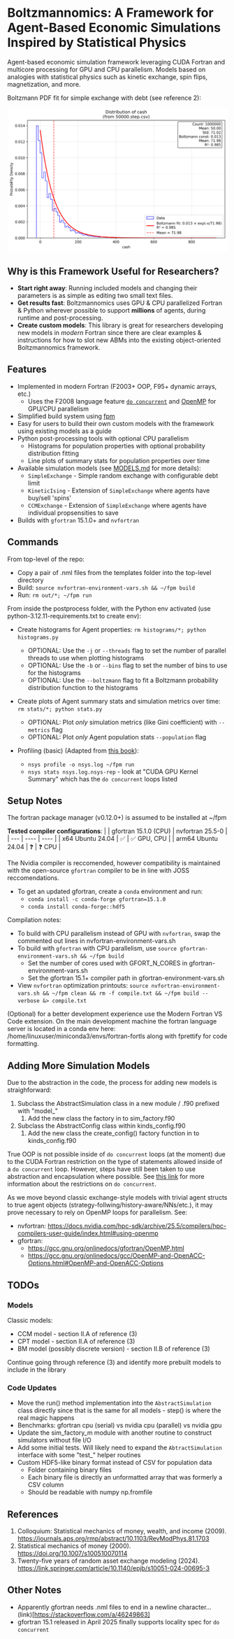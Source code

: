# Boltzmannomics: A Framework for Agent-Based Economic Simulations Inspired by Statistical Physics

Agent-based economic simulation framework leveraging CUDA Fortran and multicore processing for GPU and CPU parallelism. Models based on analogies with statistical physics such as kinetic exchange, spin flips, magnetization, and more.

Boltzmann PDF fit for simple exchange with debt (see reference 2):

![image](images/50000.step_cash_boltzmann.png "Boltzmann PDF fit for simple exchange with debt")

## Why is this Framework Useful for Researchers?

- **Start right away**: Running included models and changing their parameters is as simple as editing two small text files.
- **Get results fast**: Boltzmannomics uses GPU & CPU parallelized Fortran & Python wherever possible to support **millions** of agents, during runtime and post-processing.
- **Create custom models**: This library is great for researchers developing new models in _modern_ Fortran since there are clear examples & instructions for how to slot new ABMs into the existing object-oriented Boltzmannomics framework.

## Features

- Implemented in modern Fortran (F2003+ OOP, F95+ dynamic arrays, etc.)
    - Uses the F2008 language feature [`do concurrent`](https://developer.nvidia.com/blog/using-fortran-standard-parallel-programming-for-gpu-acceleration/) and [OpenMP](https://www.openmp.org/wp-content/uploads/OpenMP-4.5-1115-F-web.pdf) for GPU/CPU parallelism
- Simplified build system using [fpm](https://fpm.fortran-lang.org/index.html)
- Easy for users to build their own custom models with the framework using existing models as a guide
- Python post-processing tools with optional CPU parallelism
    - Histograms for population properties with optional probability distribution fitting
    - Line plots of summary stats for population properties over time
- Available simulation models (see [MODELS.md](MODELS.md) for more details):
    - `SimpleExchange` - Simple random exchange with configurable debt limit
    - `KineticIsing` - Extension of `SimpleExchange` where agents have buy/sell 'spins'
    - `CCMExchange` - Extension of `SimpleExchange` where agents have individual propsensities to save
- Builds with `gfortran` 15.1.0+ and `nvfortran`

## Commands

From top-level of the repo:
- Copy a pair of .nml files from the templates folder into the top-level directory
- Build: `source nvfortran-environment-vars.sh && ~/fpm build`
- Run: `rm out/*; ~/fpm run`

From inside the postprocess folder, with the Python env activated (use python-3.12.11-requirements.txt to create env):
- Create histograms for Agent properties: `rm histograms/*; python histograms.py`
    - OPTIONAL: Use the `-j` or `--threads` flag to set the number of parallel threads to use when plotting histograms
    - OPTIONAL: Use the `-b` or `--bins` flag to set the number of bins to use for the histograms
    - OPTIONAL: Use the `--boltzmann` flag to fit a Boltzmann probability distribution function to the histograms
- Create plots of Agent summary stats and simulation metrics over time: `rm stats/*; python stats.py`
    - OPTIONAL: Plot _only_ simulation metrics (like Gini coefficient) with `--metrics` flag
    - OPTIONAL: Plot _only_ Agent population stats `--population` flag

- Profiling (basic) (Adapted from [this book](https://shop.elsevier.com/books/cuda-fortran-for-scientists-and-engineers/ruetsch/978-0-443-21977-1)):
    - `nsys profile -o nsys.log ~/fpm run`
    - `nsys stats nsys.log.nsys-rep` - look at "CUDA GPU Kernel Summary" which has the `do concurrent` loops listed

## Setup Notes

The fortran package manager (v0.12.0+) is assumed to be installed at ~/fpm

**Tested compiler configurations**:
|              | gfortran 15.1.0 (CPU) | nvfortran 25.5-0 |
| --- | ---- | ---- |
| x64 Ubuntu 24.04        | ✅       | ✅ GPU, CPU           | 
| arm64 Ubuntu 24.04       | ❓       | ❓ CPU                    | 

The Nvidia compiler is reccomended, however compatibility is maintained with the open-source `gfortran` compiler to be in line with JOSS reccomendations.
- To get an updated gfortran, create a `conda` environment and run: 
    - `conda install -c conda-forge gfortran=15.1.0`
    - `conda install conda-forge::hdf5`

Compilation notes:
- To build with CPU parallelism instead of GPU with `nvfortran`, swap the commented out lines in nvfortran-environment-vars.sh
- To build with `gfortran` with CPU parallelism, use `source gfortran-environment-vars.sh && ~/fpm build`
    - Set the number of cores used with GFORT_N_CORES in gfortran-environment-vars.sh
    - Set the gfortran 15.1+ compiler path in gfortran-environment-vars.sh
- View `nvfortran` optimization printouts: `source nvfortran-environment-vars.sh && ~/fpm clean && rm -f compile.txt && ~/fpm build --verbose &> compile.txt`

(Optional) for a better development experience use the Modern Fortran VS Code extension. On the main development machine the fortran language server is located in a conda env here: /home/linuxuser/miniconda3/envs/fortran-fortls along with fprettify for code formatting.

## Adding More Simulation Models

Due to the abstraction in the code, the process for adding new models is straighforward:
1. Subclass the AbstractSimulation class in a new module / .f90 prefixed with "model_"
    1. Add the new class the factory in to sim_factory.f90
2. Subclass the AbstractConfig class within kinds_config.f90
    1. Add the new class the create_config() factory function in to kinds_config.f90

True OOP is not possible inside of `do concurrent` loops (at the moment) due to the CUDA Fortran restriction on the type of statements allowed inside of a `do concurrent` loop. However, steps have still been taken to use abstraction and encapsulation where possible. See [this link](https://chatgpt.com/share/687eed45-eef8-8012-af2c-666cf7cd9341) for more information about the restrictions on `do concurrent`.

As we move beyond classic exchange-style models with trivial agent structs to true agent objects (strategy-follwing/history-aware/NNs/etc.), it may prove necessary to rely on OpenMP loops for parallelism.
See:
- nvfortran: https://docs.nvidia.com/hpc-sdk/archive/25.5/compilers/hpc-compilers-user-guide/index.html#using-openmp
- gfortran: 
    - https://gcc.gnu.org/onlinedocs/gfortran/OpenMP.html
    - https://gcc.gnu.org/onlinedocs/gcc/OpenMP-and-OpenACC-Options.html#OpenMP-and-OpenACC-Options

## TODOs

### Models

Classic models:
- CCM model - section II.A of reference (3)
- CPT model - section II.A of reference (3)
- BM model (possibly discrete version) - section II.B of reference (3)

Continue going through reference (3) and identify more prebuilt models to include in the library

### Code Updates

- Move the run() method implementation into the `AbstractSimulation` class directly since that is the same for all models - step() is where the real magic happens
- Benchmarks: gfortran cpu (serial) vs nvidia cpu (parallel) vs nvidia gpu
- Update the sim_factory_m module with another routine to construct simulators without file I/O
- Add some initial tests. Will likely need to expand the `AbtractSimulation` interface with some "test_" helper routines
- Custom HDF5-like binary format instead of CSV for population data 
    - Folder containing binary files
    - Each binary file is directly an unformatted array that was formerly a CSV column
    - Should be readable with numpy np.fromfile

## References

1. Colloquium: Statistical mechanics of money, wealth, and income (2009). https://journals.aps.org/rmp/abstract/10.1103/RevModPhys.81.1703
2. Statistical mechanics of money (2000). https://doi.org/10.1007/s100510070114
3. Twenty-five years of random asset exchange modeling (2024). https://link.springer.com/article/10.1140/epjb/s10051-024-00695-3

## Other Notes
- Apparently gfortran needs .nml files to end in a newline character... (link)[https://stackoverflow.com/a/46249863]
- gfortran 15.1 released in April 2025 finally supports locality spec for `do concurrent`